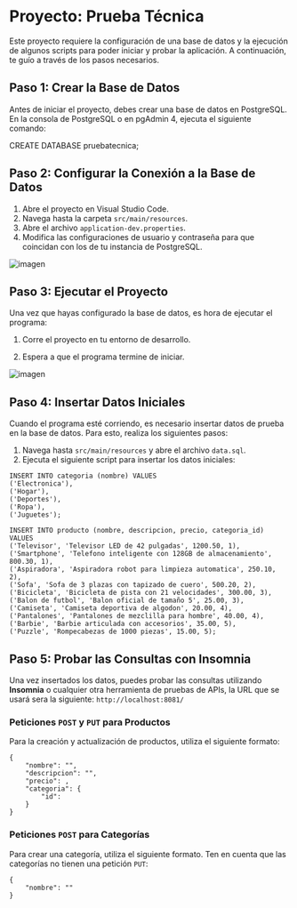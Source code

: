 # Proyecto: Prueba Técnica

Este proyecto requiere la configuración de una base de datos y la ejecución de algunos scripts para poder iniciar y probar la aplicación. A continuación, te guío a través de los pasos necesarios.

## Paso 1: Crear la Base de Datos

Antes de iniciar el proyecto, debes crear una base de datos en PostgreSQL. En la consola de PostgreSQL o en pgAdmin 4, ejecuta el siguiente comando:

CREATE DATABASE pruebatecnica;

## Paso 2: Configurar la Conexión a la Base de Datos

1. Abre el proyecto en Visual Studio Code.
2. Navega hasta la carpeta `src/main/resources`.
3. Abre el archivo `application-dev.properties`.
4. Modifica las configuraciones de usuario y contraseña para que coincidan con los de tu instancia de PostgreSQL.

![imagen](https://github.com/user-attachments/assets/c8db8bd6-e28f-4e63-91b6-495a2dc3079d)

## Paso 3: Ejecutar el Proyecto

Una vez que hayas configurado la base de datos, es hora de ejecutar el programa:

1. Corre el proyecto en tu entorno de desarrollo.
   
2. Espera a que el programa termine de iniciar.

![imagen](https://github.com/user-attachments/assets/7f0770f3-a857-4911-87f2-995f57e1180f)

## Paso 4: Insertar Datos Iniciales

Cuando el programa esté corriendo, es necesario insertar datos de prueba en la base de datos. Para esto, realiza los siguientes pasos:

1. Navega hasta `src/main/resources` y abre el archivo `data.sql`.
2. Ejecuta el siguiente script para insertar los datos iniciales:

```
INSERT INTO categoria (nombre) VALUES
('Electronica'),
('Hogar'),
('Deportes'),
('Ropa'),
('Juguetes');

INSERT INTO producto (nombre, descripcion, precio, categoria_id) VALUES
('Televisor', 'Televisor LED de 42 pulgadas', 1200.50, 1),
('Smartphone', 'Telefono inteligente con 128GB de almacenamiento', 800.30, 1),
('Aspiradora', 'Aspiradora robot para limpieza automatica', 250.10, 2),
('Sofa', 'Sofa de 3 plazas con tapizado de cuero', 500.20, 2),
('Bicicleta', 'Bicicleta de pista con 21 velocidades', 300.00, 3),
('Balon de futbol', 'Balon oficial de tamaño 5', 25.00, 3),
('Camiseta', 'Camiseta deportiva de algodon', 20.00, 4),
('Pantalones', 'Pantalones de mezclilla para hombre', 40.00, 4),
('Barbie', 'Barbie articulada con accesorios', 35.00, 5),
('Puzzle', 'Rompecabezas de 1000 piezas', 15.00, 5);
```

## Paso 5: Probar las Consultas con Insomnia

Una vez insertados los datos, puedes probar las consultas utilizando **Insomnia** o cualquier otra herramienta de pruebas de APIs, la URL que se usará sera la siguiente: `http://localhost:8081/`



### Peticiones `POST` y `PUT` para Productos

Para la creación y actualización de productos, utiliza el siguiente formato:

```
{
	"nombre": "",
	"descripcion": "",
	"precio": ,
	"categoria": {
		"id": 
	}
}
```

### Peticiones `POST` para Categorías

Para crear una categoría, utiliza el siguiente formato. Ten en cuenta que las categorías no tienen una petición `PUT`:

```
{
	"nombre": ""
}
```


